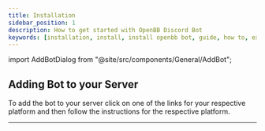```yaml
---
title: Installation
sidebar_position: 1
description: How to get started with OpenBB Discord Bot
keywords: [installation, install, install openbb bot, guide, how to, explanation, openbb bot, openbb, discord]
---
```


import AddBotDialog from "@site/src/components/General/AddBot";

## Adding Bot to your Server

To add the bot to your server click on one of the links for your respective platform and then follow the instructions for the respective platform.

<AddBotDialog
/>

---
